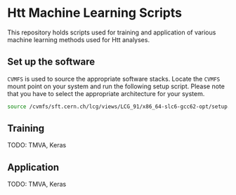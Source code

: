 # Htt Machine Learning Scripts

This repository holds scripts used for training and application of various machine learning methods used for Htt analyses.

## Set up the software

`CVMFS` is used to source the appropriate software stacks. Locate the `CVMFS` mount point on your system and run the following setup script. Please note that you have to select the appropriate architecture for your system.

```bash
source /cvmfs/sft.cern.ch/lcg/views/LCG_91/x86_64-slc6-gcc62-opt/setup.sh
```

## Training

TODO: TMVA, Keras

## Application

TODO: TMVA, Keras
